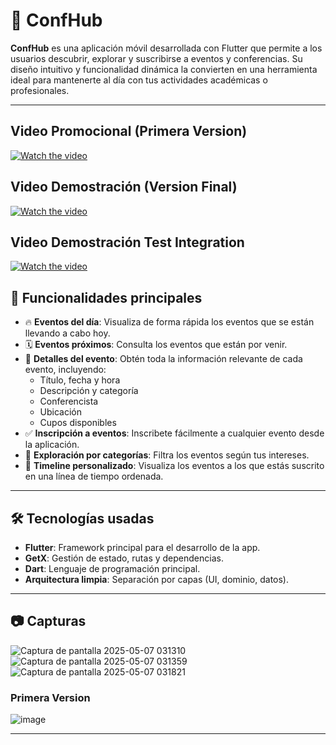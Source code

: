 # 📅 ConfHub

**ConfHub** es una aplicación móvil desarrollada con Flutter que permite a los usuarios descubrir, explorar y suscribirse a eventos y conferencias. Su diseño intuitivo y funcionalidad dinámica la convierten en una herramienta ideal para mantenerte al día con tus actividades académicas o profesionales.

---

## Video Promocional (Primera Version)
[![Watch the video](https://i9.ytimg.com/vi/w-xyymeiW-s/mqdefault.jpg?sqp=CMCs2L8G&rs=AOn4CLBg08dJunI8m2BHBjfRhD8Xxb-HcA&retry=3)](https://youtu.be/w-xyymeiW-s)

## Video Demostración (Version Final)
[![Watch the video](https://i9.ytimg.com/vi/-D44cc9SgaM/mqdefault.jpg?v=681bd4e4&sqp=CNyo78AG&rs=AOn4CLCNwWC4CLuLFPOr0Qvqy-nroDQysA)](https://youtu.be/-D44cc9SgaM)

## Video Demostración Test Integration
[![Watch the video](https://i9.ytimg.com/vi/w-xyymeiW-s/mqdefault.jpg?sqp=CMCs2L8G&rs=AOn4CLBg08dJunI8m2BHBjfRhD8Xxb-HcA&retry=3)](https://youtu.be/w-xyymeiW-s)

## 🚀 Funcionalidades principales

- 🔥 **Eventos del día**: Visualiza de forma rápida los eventos que se están llevando a cabo hoy.
- 🗓️ **Eventos próximos**: Consulta los eventos que están por venir.
- 📄 **Detalles del evento**: Obtén toda la información relevante de cada evento, incluyendo:
  - Título, fecha y hora
  - Descripción y categoría
  - Conferencista
  - Ubicación
  - Cupos disponibles
- ✅ **Inscripción a eventos**: Inscribete fácilmente a cualquier evento desde la aplicación.
- 🧭 **Exploración por categorías**: Filtra los eventos según tus intereses.
- 📌 **Timeline personalizado**: Visualiza los eventos a los que estás suscrito en una línea de tiempo ordenada.

---

## 🛠️ Tecnologías usadas

- **Flutter**: Framework principal para el desarrollo de la app.
- **GetX**: Gestión de estado, rutas y dependencias.
- **Dart**: Lenguaje de programación principal.
- **Arquitectura limpia**: Separación por capas (UI, dominio, datos).

---

## 📷 Capturas 
![Captura de pantalla 2025-05-07 031310](https://github.com/user-attachments/assets/14ee2d11-70fe-4b90-8261-63d0b533887b)
![Captura de pantalla 2025-05-07 031359](https://github.com/user-attachments/assets/928d2955-3a03-4c9f-baee-d11d0481b40a)
![Captura de pantalla 2025-05-07 031821](https://github.com/user-attachments/assets/7dc4cacb-88a9-49e2-89ed-0eda23ccb06d)


### Primera Version

![image](https://github.com/user-attachments/assets/4f667f72-4713-4250-a399-f486fd3e3210)


---


